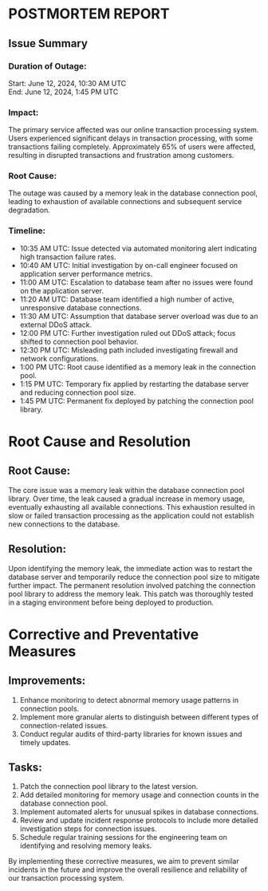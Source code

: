 # POSTMORTEM REPORT
## Issue Summary
### Duration of Outage:
Start: June 12, 2024, 10:30 AM UTC  
End: June 12, 2024, 1:45 PM UTC

### Impact:
The primary service affected was our online transaction processing system. Users experienced significant delays in transaction processing, with some transactions failing completely. Approximately 65% of users were affected, resulting in disrupted transactions and frustration among customers.

### Root Cause:  
The outage was caused by a memory leak in the database connection pool, leading to exhaustion of available connections and subsequent service degradation.

### Timeline:
- 10:35 AM UTC: Issue detected via automated monitoring alert indicating high transaction failure rates.
- 10:40 AM UTC: Initial investigation by on-call engineer focused on application server performance metrics.
- 11:00 AM UTC: Escalation to database team after no issues were found on the application server.
- 11:20 AM UTC: Database team identified a high number of active, unresponsive database connections.
- 11:30 AM UTC: Assumption that database server overload was due to an external DDoS attack.
- 12:00 PM UTC: Further investigation ruled out DDoS attack; focus shifted to connection pool behavior.
- 12:30 PM UTC: Misleading path included investigating firewall and network configurations.
- 1:00 PM UTC: Root cause identified as a memory leak in the connection pool.
- 1:15 PM UTC: Temporary fix applied by restarting the database server and reducing connection pool size.
- 1:45 PM UTC: Permanent fix deployed by patching the connection pool library.


# Root Cause and Resolution
## Root Cause:  
The core issue was a memory leak within the database connection pool library. Over time, the leak caused a gradual increase in memory usage, eventually exhausting all available connections. This exhaustion resulted in slow or failed transaction processing as the application could not establish new connections to the database.

## Resolution: 
Upon identifying the memory leak, the immediate action was to restart the database server and temporarily reduce the connection pool size to mitigate further impact. The permanent resolution involved patching the connection pool library to address the memory leak. This patch was thoroughly tested in a staging environment before being deployed to production.

# Corrective and Preventative Measures
## Improvements:
1. Enhance monitoring to detect abnormal memory usage patterns in connection pools.
2. Implement more granular alerts to distinguish between different types of connection-related issues.
3. Conduct regular audits of third-party libraries for known issues and timely updates.

## Tasks:
1. Patch the connection pool library to the latest version.
2. Add detailed monitoring for memory usage and connection counts in the database connection pool.
3. Implement automated alerts for unusual spikes in database connections.
4. Review and update incident response protocols to include more detailed investigation steps for connection issues.
5. Schedule regular training sessions for the engineering team on identifying and resolving memory leaks.

By implementing these corrective measures, we aim to prevent similar incidents in the future and improve the overall resilience and reliability of our transaction processing system.

